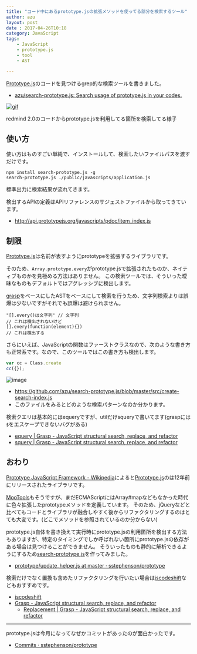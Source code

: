 ```yaml
---
title: "コード中にあるprototype.jsの拡張メソッドを使ってる部分を検索するツール"
author: azu
layout: post
date : 2017-04-26T10:18
category: JavaScript
tags:
    - JavaScript
    - prototype.js
    - tool
    - AST

---
```


[Prototype.js](http://prototypejs.org/ "Prototype")のコードを見つけるgrep的な検索ツールを書きました。

- [azu/search-prototype.js: Search usage of prototype.js in your codes.](https://github.com/azu/search-prototype.js "azu/search-prototype.js: Search usage of prototype.js in your codes.")

[![gif](https://media.giphy.com/media/l4FGDki3jhUbhGVSE/giphy.gif)](https://github.com/azu/search-prototype.js)

redmind 2.0のコードからprototype.jsを利用してる箇所を検索してる様子

## 使い方

使い方はものすごい単純で、インストールして、検索したいファイルパスを渡すだけです。

	npm install search-prototype.js -g
	search-prototype.js ./public/javascripts/application.js

標準出力に検索結果が流れてきます。

検出するAPIの定義はAPIリファレンスのサジェストファイルから取ってきています。

- <http://api.prototypejs.org/javascripts/pdoc/item_index.js>

## 制限

[Prototype.js](http://prototypejs.org/ "Prototype")は名前が表すようにprototypeを拡張するライブラリです。

そのため、`Array.prototype.every`がprototype.jsで拡張されたものか、ネイティブものかを見極める方法はありません。
この検索ツールでは、そういった曖昧なものもデフォルトではアグレッシブに検出します。

[grasp](http://www.graspjs.com/ "grasp")をベースにしたASTをベースにして検索を行うため、文字列検索よりは誤爆は少ないですがそれでも誤爆は避けられません。

```
"[].every()は文字列" // 文字列
// これは検出されないけど
[].every(function(element){})
// これは検出する
```

さらにいえば、JavaScriptの関数はファーストクラスなので、次のような書き方も正常系です。なので、このツールではこの書き方も検出します。

```js
var cc = Class.create
cc({});
```

![image](https://efcl.info/wp-content/uploads/2017/04/26-1493170126.png)

- <https://github.com/azu/search-prototype.js/blob/master/src/create-search-index.js>
- このファイルをみるとどのような検索パターンなのか分かります。

検索クエリは基本的にはequeryですが、utilだけsqueryで書いてます(graspには`$`をエスケープできないバグがある)

- [equery | Grasp - JavaScript structural search, replace, and refactor](http://www.graspjs.com/docs/equery/)
- [squery | Grasp - JavaScript structural search, replace, and refactor](http://www.graspjs.com/docs/squery/)


## おわり

[Prototype JavaScript Framework - Wikipedia](https://en.wikipedia.org/wiki/Prototype_JavaScript_Framework "Prototype JavaScript Framework - Wikipedia")によると[Prototype.js](http://prototypejs.org/ "Prototype")のは12年前にリリースされたライブラリです。

[MooTools](https://mootools.net/ "MooTools")もそうですが、まだECMAScriptにはArray#mapなどもなかった時代に色々拡張したprototypeメソッドを定義しています。
そのため、jQueryなどと比べてもコードとライブラリが融合しやすく後からリファクタリングするのはとても大変です。(どこでメソッドを参照されているのか分からない)

prototype.js自体を書き換えて実行時にprototype.jsの利用箇所を検出する方法もありますが、特定のタイミングでしか呼ばれない箇所にprototype.jsの依存がある場合は見つけることができません。
そういったものも静的に解析できるようにするため[search-prototype.js](https://github.com/azu/search-prototype.js "search-prototype.js")を作ってみました。

- [prototype/update_helper.js at master · sstephenson/prototype](https://github.com/sstephenson/prototype/blob/master/ext/update_helper/update_helper.js "prototype/update_helper.js at master · sstephenson/prototype")

検索だけでなく置換も含めたリファクタリングを行いたい場合は[jscodeshift](https://github.com/facebook/jscodeshift "jscodeshift")などもおすすめです。

- [jscodeshift](https://github.com/facebook/jscodeshift "jscodeshift")
- [Grasp - JavaScript structural search, replace, and refactor](http://www.graspjs.com/ "Grasp - JavaScript structural search, replace, and refactor")
	- [Replacement | Grasp - JavaScript structural search, replace, and refactor](http://www.graspjs.com/docs/replace/ "Replacement | Grasp - JavaScript structural search, replace, and refactor")


----

prototype.jsは今月になってなぜかコミットがあったのが面白かったです。

- [Commits · sstephenson/prototype](https://github.com/sstephenson/prototype/commits/master "Commits · sstephenson/prototype")
